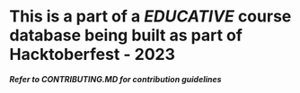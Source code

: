 # This is a part of a *EDUCATIVE* course database being built as part of Hacktoberfest - 2023
***Refer to CONTRIBUTING.MD for contribution guidelines***

